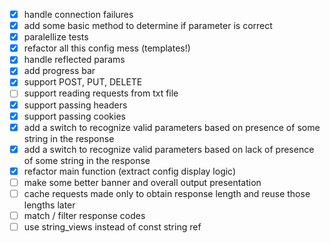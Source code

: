 - [x] handle connection failures
- [x] add some basic method to determine if parameter is correct 
- [x] paralellize tests
- [x] refactor all this config mess (templates!)
- [x] handle reflected params
- [x] add progress bar
- [x] support POST, PUT, DELETE
- [ ] support reading requests from txt file
- [x] support passing headers
- [x] support passing cookies
- [x] add a switch to recognize valid parameters based on presence of some string in the response
- [x] add a switch to recognize valid parameters based on lack of presence of some string in the response
- [x] refactor main function (extract config display logic)
- [ ] make some better banner and overall output presentation
- [ ] cache requests made only to obtain response length and reuse those lengths later
- [ ] match / filter response codes
- [ ] use string_views instead of const string ref
